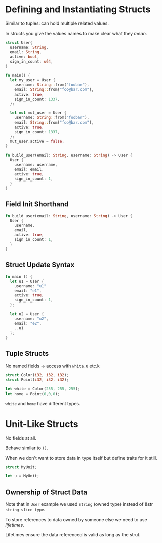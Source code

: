# Defining and Instantiating Structs

Similar to tuples: can hold multiple related values.
  
In structs you give the values names to make clear what they _mean_.

```rust
struct User{
  username: String,
  email: String,
  active: bool,
  sign_in_count: u64,
}

fn main() {
  let my_user = User {
    username: String::from("foobar"),
    email: String::from("foo@bar.com"),
    active: true,
    sign_in_count: 1337,
  };

  let mut mut_user = User {
    username: String::from("foobar"),
    email: String::from("foo@bar.com"),
    active: true,
    sign_in_count: 1337,
  };
  mut_user.active = false;
}

fn build_user(email: String, username: String) -> User {
  User {
    username: username,
    email: email,
    active: true,
    sign_in_count: 1,
  }
}
```

## Field Init Shorthand

```rust
fn build_user(email: String, username: String) -> User {
  User {
    username,
    email,
    active: true,
    sign_in_count: 1,
  }
}
```

## Struct Update Syntax

```rust
fn main () {
  let u1 = User {
    username: "u1"
    email: "e1",
    active: true,
    sign_in_count: 1,
  };

  let u2 = User {
    username: "u2",
    email: "e2",
    ..u1
  };
}
```

## Tuple Structs

No named fields -> access with `white.0` etc.k

```rust
struct Color(i32, i32, i32);
struct Point(i32, i32, i32);

let white = Color(255, 255, 255);
let home = Point(0,0,0);
```

`white` and `home` have different types.
  
# Unit-Like Structs

No fields at all.
  
Behave similar to `()`.
  
When we don't want to store data in type itself but define traits for it still.

```rust
struct MyUnit;

let u = MyUnit;
```

## Ownership of Struct Data

Note that in `User` example we used `String` (owned type) instead of &str `string slice type`.
  
To store references to data owned by someone else we need to use _lifetimes_.
  
Lifetimes ensure the data referenced is valid as long as the strut.

